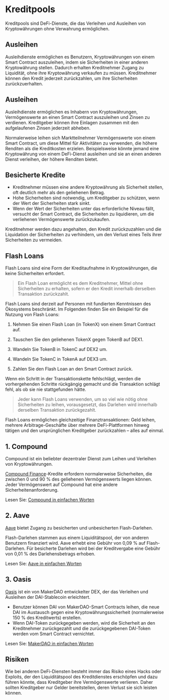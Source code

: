 # Kreditpools

Kreditpools sind DeFi-Dienste, die das Verleihen und Ausleihen von Kryptowährungen ohne Verwahrung ermöglichen.

## Ausleihen

Ausleihdienste ermöglichen es Benutzern, Kryptowährungen von einem Smart Contract auszuleihen, indem sie Sicherheiten in einer anderen Kryptowährung stellen. Dadurch erhalten Kreditnehmer Zugang zu Liquidität, ohne ihre Kryptowährung verkaufen zu müssen. Kreditnehmer können den Kredit jederzeit zurückzahlen, um ihre Sicherheiten zurückzuerhalten.

## Ausleihen

Ausleihdienste ermöglichen es Inhabern von Kryptowährungen, Vermögenswerte an einen Smart Contract auszuleihen und Zinsen zu verdienen. Kreditgeber können ihre Einlagen zusammen mit den aufgelaufenen Zinsen jederzeit abheben.

Normalerweise leihen sich Marktteilnehmer Vermögenswerte von einem Smart Contract, um diese Mittel für Aktivitäten zu verwenden, die höhere Renditen als die Kreditkosten erzielen. Beispielsweise könnte jemand eine Kryptowährung von einem DeFi-Dienst ausleihen und sie an einen anderen Dienst verleihen, der höhere Renditen bietet.

## Besicherte Kredite

- Kreditnehmer müssen eine andere Kryptowährung als Sicherheit stellen, oft deutlich mehr als den geliehenen Betrag.
- Hohe Sicherheiten sind notwendig, um Kreditgeber zu schützen, wenn der Wert der Sicherheiten stark sinkt.
- Wenn der Wert der Sicherheiten unter das erforderliche Niveau fällt, versucht der Smart Contract, die Sicherheiten zu liquidieren, um die verliehenen Vermögenswerte zurückzukaufen.

Kreditnehmer werden dazu angehalten, den Kredit zurückzuzahlen und die Liquidation der Sicherheiten zu verhindern, um den Verlust eines Teils ihrer Sicherheiten zu vermeiden.

## Flash Loans

Flash Loans sind eine Form der Kreditaufnahme in Kryptowährungen, die keine Sicherheiten erfordert.

> Ein Flash Loan ermöglicht es dem Kreditnehmer, Mittel ohne Sicherheiten zu erhalten, sofern er den Kredit innerhalb derselben Transaktion zurückzahlt.

Flash Loans sind derzeit auf Personen mit fundierten Kenntnissen des Ökosystems beschränkt. Im Folgenden finden Sie ein Beispiel für die Nutzung von Flash Loans:

1. Nehmen Sie einen Flash Loan (in TokenX) von einem Smart Contract auf.

2. Tauschen Sie den geliehenen TokenX gegen TokenB auf DEX1.

3. Wandeln Sie TokenB in TokenC auf DEX2 um.

4. Wandeln Sie TokenC in TokenA auf DEX3 um.

5. Zahlen Sie den Flash Loan an den Smart Contract zurück.

Wenn ein Schritt in der Transaktionskette fehlschlägt, werden die vorhergehenden Schritte rückgängig gemacht und die Transaktion schlägt fehl, als ob sie nie stattgefunden hätte.

> Jeder kann Flash Loans verwenden, um so viel wie nötig ohne Sicherheiten zu leihen, vorausgesetzt, das Darlehen wird innerhalb derselben Transaktion zurückgezahlt.

Flash Loans ermöglichen gleichzeitige Finanztransaktionen: Geld leihen, mehrere Arbitrage-Geschäfte über mehrere DeFi-Plattformen hinweg tätigen und den ursprünglichen Kreditgeber zurückzahlen – alles auf einmal.

## 1. Compound

Compound ist ein beliebter dezentraler Dienst zum Leihen und Verleihen von Kryptowährungen.

[Compound Finance](https://compound.finance/markets)-Kredite erfordern normalerweise Sicherheiten, die zwischen 0 und 90 % des geliehenen Vermögenswerts liegen können. Jeder Vermögenswert auf Compound hat eine andere Sicherheitenanforderung.

Lesen Sie: [Compound in einfachen Worten](../../token_guides/de/compound.md)

## 2. Aave

[Aave](https://app.aave.com/home) bietet Zugang zu besicherten und unbesicherten Flash-Darlehen.

Flash-Darlehen stammen aus einem Liquiditätspool, der von anderen Benutzern finanziert wird. Aave erhebt eine Gebühr von 0,09 % auf Flash-Darlehen. Für besicherte Darlehen wird bei der Kreditvergabe eine Gebühr von 0,01 % des Darlehensbetrags erhoben.

Lesen Sie: [Aave in einfachen Worten](../../token_guides/de/aave.md)

## 3. Oasis

[Oasis](https://oasis.app/) ist ein von MakerDAO entwickelter DEX, der das Verleihen und Ausleihen der DAI-Stablecoin erleichtert.

- Benutzer können DAI von MakerDAO-Smart Contracts leihen, die neue DAI im Austausch gegen eine Kryptowährungssicherheit (normalerweise 150 % des Kreditwerts) erstellen.
- Wenn DAI-Token zurückgegeben werden, wird die Sicherheit an den Kreditnehmer zurückgezahlt und die zurückgegebenen DAI-Token werden vom Smart Contract vernichtet.

Lesen Sie: [MakerDAO in einfachen Worten](../../token_guides/de/makerdao.md)

## Risiken

Wie bei anderen DeFi-Diensten besteht immer das Risiko eines Hacks oder Exploits, der den Liquiditätspool des Kreditdienstes erschöpfen und dazu führen könnte, dass Kreditgeber ihre Vermögenswerte verlieren. Daher sollten Kreditgeber nur Gelder bereitstellen, deren Verlust sie sich leisten können.